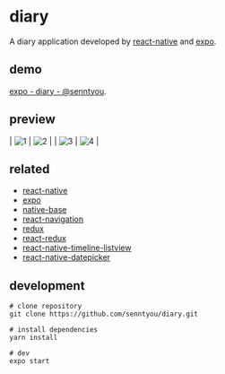 # diary

A diary application developed by [react-native](https://github.com/facebook/react-native) and [expo](https://expo.io). 

## demo

[expo - diary - @senntyou](https://expo.io/@senntyou/diary).

## preview

| ![1](https://user-images.githubusercontent.com/12265053/44988854-a283e500-afbe-11e8-80cf-6343d077d983.jpg) | ![2](https://user-images.githubusercontent.com/12265053/44988856-a31c7b80-afbe-11e8-916a-60f745a433f1.jpg) |
| ![3](https://user-images.githubusercontent.com/12265053/44988857-a31c7b80-afbe-11e8-93c0-b200d79adbe8.jpg) | ![4](https://user-images.githubusercontent.com/12265053/44988858-a3b51200-afbe-11e8-9408-293e61c424c8.jpg) |

## related

- [react-native](https://github.com/facebook/react-native)
- [expo](https://expo.io)
- [native-base](https://github.com/GeekyAnts/NativeBase)
- [react-navigation](https://github.com/react-navigation/react-navigation)
- [redux](https://github.com/reduxjs/redux)
- [react-redux](https://github.com/reduxjs/react-redux)
- [react-native-timeline-listview](https://github.com/thegamenicorus/react-native-timeline-listview)
- [react-native-datepicker](https://github.com/xgfe/react-native-datepicker)

## development

```
# clone repository
git clone https://github.com/senntyou/diary.git

# install dependencies
yarn install

# dev
expo start
```

